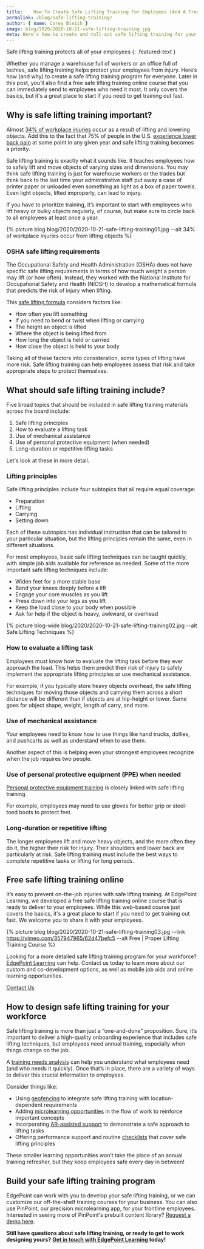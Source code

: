 ```yaml
---
title:    How To Create Safe Lifting Training For Employees (And A Free Course!)
permalink: /blog/safe-lifting-training/
author: { name: Corey Bleich }
image: blog/2020/2020-10-21-safe-lifting-training.jpg
meta: Here’s how to create and roll-out safe lifting training for your employees, along with a free safe lifting training online course that covers the basics.
---
```


Safe lifting training protects all of your employees
{: .featured-text }

Whether you manage a warehouse full of workers or an office full of techies, safe lifting training helps protect your employees from injury. Here’s how (and why) to create a safe lifting training program for everyone. Later in this post, you’ll also find a free safe lifting training online course that you can immediately send to employees who need it most. It only covers the basics, but it's a great place to start if you need to get training out fast. 

## Why is safe lifting training important? 

Almost [34% of workplace injuries](https://www.bls.gov/news.release/pdf/osh.pdf) occur as a result of lifting and lowering objects. Add this to the fact that 75% of people in the U.S. [experience lower back pain](https://www.statista.com/statistics/684621/adults-prone-to-back-pain-frequency-us/) at some point in any given year and safe lifting training becomes a priority.

Safe lifting training is exactly what it sounds like. It teaches employees how to safely lift and move objects of varying sizes and dimensions. You may think safe lifting training is just for warehouse workers or the trades but think back to the last time your administrative staff put away a case of printer paper or unloaded even something as light as a box of paper towels. Even light objects, lifted improperly, can lead to injury.

If you have to prioritize training, it’s important to start with employees who lift heavy or bulky objects regularly, of course, but make sure to circle back to all employees at least once a year.

{% picture blog blog/2020/2020-10-21-safe-lifting-training01.jpg --alt 34% of workplace injuries occur from lifting objects %}

### OSHA safe lifting requirements

The Occupational Safety and Health Administration (OSHA) does not have specific safe lifting requirements in terms of how much weight a person may lift (or how often). Instead, they worked with the National Institute for Occupational Safety and Health (NIOSH) to develop a mathematical formula that predicts the risk of injury when lifting. 

This [safe lifting formula](https://www.osha.gov/SLTC/etools/poultry/additional_material/niosh.html) considers factors like:

* How often you lift something
* If you need to bend or twist when lifting or carrying
* The height an object is lifted
* Where the object is being lifted from
* How long the object is held or carried
* How close the object is held to your body

Taking all of these factors into consideration, some types of lifting have more risk. Safe lifting training can help employees assess that risk and take appropriate steps to protect themselves.

## What should safe lifting training include? 

Five broad topics that should be included in safe lifting training materials across the board include:

1. Safe lifting principles
2. How to evaluate a lifting task
3. Use of mechanical assistance
4. Use of personal protective equipment (when needed)
5. Long-duration or repetitive lifting tasks

Let's look at these in more detail. 

### Lifting principles

Safe lifting principles include four subtopics that all require equal coverage: 

* Preparation
* Lifting
* Carrying
* Setting down

Each of these subtopics has individual instruction that can be tailored to your particular situation, but the lifting principles remain the same, even in different situations.

For most employees, basic safe lifting techniques can be taught quickly, with simple job aids available for reference as needed. Some of the more important safe lifting techniques include:

* Widen feet for a more stable base
* Bend your knees deeply before a lift
* Engage your core muscles as you lift
* Press down into your legs as you lift
* Keep the load close to your body when possible
* Ask for help if the object is heavy, awkward, or overhead

{% picture blog-wide blog/2020/2020-10-21-safe-lifting-training02.jpg --alt Safe Lifting Techniques %}

### How to evaluate a lifting task

Employees must know how to evaluate the lifting task before they ever approach the load. This helps them predict their risk of injury to safely implement the appropriate lifting principles or use mechanical assistance.

For example, if you typically store heavy objects overhead, the safe lifting techniques for moving those objects and carrying them across a short distance will be different than if objects are at hip-height or lower. Same goes for object shape, weight, length of carry, and more. 

### Use of mechanical assistance

Your employees need to know how to use things like hand trucks, dollies, and pushcarts as well as understand when to use them. 

Another aspect of this is helping even your strongest employees recognize when the job requires two people.

### Use of personal protective equipment (PPE) when needed

[Personal protective equipment training](/blog/ppe-training/) is closely linked with safe lifting training. 

For example, employees may need to use gloves for better grip or steel-toed boots to protect feet.

### Long-duration or repetitive lifting

The longer employees lift and move heavy objects, and the more often they do it, the higher their risk for injury. Their shoulders and lower back are particularly at risk. 
Safe lifting training must include the best ways to complete repetitive tasks or lifting for long periods.

## Free safe lifting training online 

It’s easy to prevent on-the-job injuries with safe lifting training. At EdgePoint Learning, we developed a free safe lifting training online course that is ready to deliver to your employees. While this web-based course just covers the basics, it's a great place to start if you need to get training out fast. We welcome you to share it with your employees. 

{% picture blog blog/2020/2020-10-21-safe-lifting-training03.jpg --link https://vimeo.com/357947965/62d47befc5 --alt Free | Proper Lifting Training Course %}

Looking for a more detailed safe lifting training program for your workforce? [EdgePoint Learning](https://www.edgepointlearning.com/) can help. Contact us today to learn more about our custom and co-development options, as well as mobile job aids and online learning opportunities. 

[Contact Us](/contact/)

## How to design safe lifting training for your workforce  

Safe lifting training is more than just a “one-and-done” proposition. Sure, it’s important to deliver a high-quality onboarding experience that includes safe lifting techniques, but employees need annual training, especially when things change on the job. 

A [training needs analysis](/blog/training-needs-analysis/) can help you understand what employees need (and who needs it quickly). Once that’s in place, there are a variety of ways to deliver this crucial information to employees.

Consider things like:

* Using [geofencing](/blog/geofencing/) to integrate safe lifting training with location-dependent requirements
* Adding [microlearning opportunities](https://www.pinpointworkforce.com/post/microlearing-in-the-flow-of-work) in the flow of work to reinforce important concepts
* Incorporating [AR-assisted support](https://www.pinpointworkforce.com/post/new-feature-image-recognition) to demonstrate a safe approach to lifting tasks
* Offering performance support and routine [checklists](https://www.pinpointworkforce.com/post/feature-spotlight-checklists) that cover safe lifting principles

These smaller learning opportunities won’t take the place of an annual training refresher, but they keep employees safe every day in between!

## Build your safe lifting training program 

EdgePoint can work with you to develop your safe lifting training, or we can customize our off-the-shelf training courses for your business. You can also use PinPoint, our precision microlearning app, for your frontline employees. Interested in seeing more of PinPoint's prebuilt content library? [Request a demo here](https://www.pinpointworkforce.com/). 

**Still have questions about safe lifting training, or ready to get to work designing yours? [Get in touch with EdgePoint Learning](/contact/) today!**
